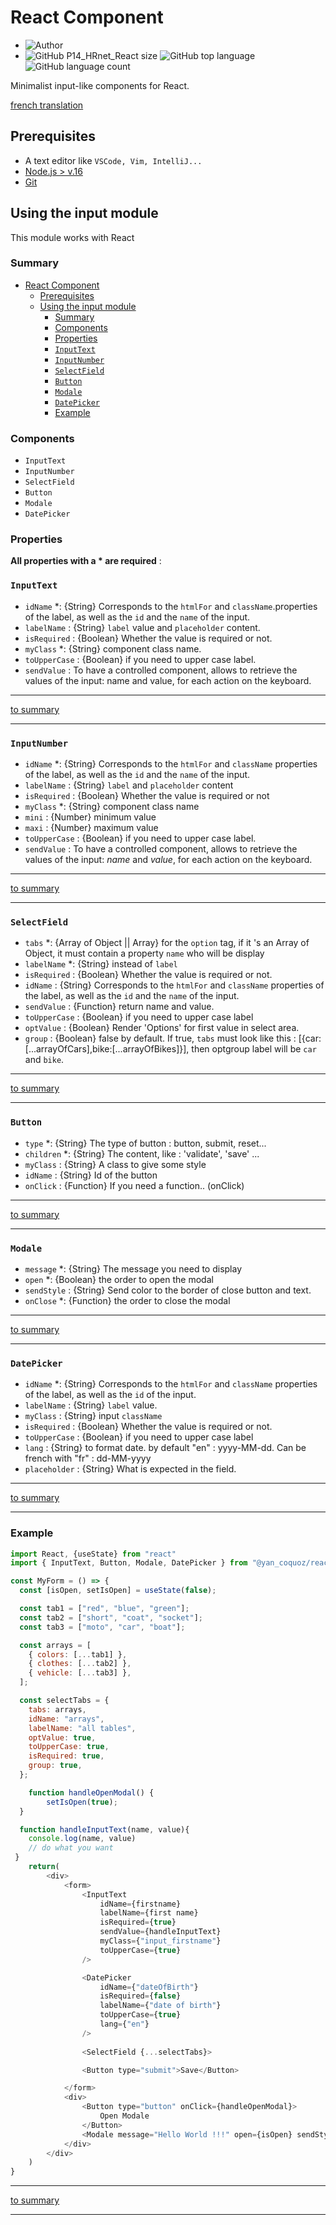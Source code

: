 # React Component

- ![Author](<https://img.shields.io/badge/Author-Yan Coquoz-">)
- ![GitHub P14_HRnet_React size](<https://img.shields.io/github/repo-size/Yan-Coquoz/Composant_React>)
![GitHub top language](https://img.shields.io/github/languages/top/Yan-Coquoz/Composant_React)
![GitHub language count](https://img.shields.io/github/languages/count/Yan-Coquoz/Composant_React)

Minimalist input-like components for React.

[french translation](README_fr.md)

## Prerequisites

- A text editor like `VSCode, Vim, IntelliJ...`
- [Node.js > v.16](https://nodejs.org/en/)
- [Git](https://git-scm.com/)

## Using the input module

This module works with React

### Summary

- [React Component](#react-component)
  - [Prerequisites](#prerequisites)
  - [Using the input module](#using-the-input-module)
    - [Summary](#summary)
    - [Components](#components)
    - [Properties](#properties)
    - [`InputText`](#inputtext)
    - [`InputNumber`](#inputnumber)
    - [`SelectField`](#selectfield)
    - [`Button`](#button)
    - [`Modale`](#modale)
    - [`DatePicker`](#datepicker)
    - [Example](#example)

### Components

- `InputText`
- `InputNumber`
- `SelectField`
- `Button`
- `Modale`
- `DatePicker`

### Properties

**All properties with a * are required** :

### `InputText`

- `idName` *: {String} Corresponds to the `htmlFor` and `className`.properties of the label, as well as the `id` and the `name` of the input.
- `labelName` : {String} `label` value and `placeholder` content.
- `isRequired` : {Boolean} Whether the value is required or not.
- `myClass` *: {String} component class name.
- `toUpperCase` : {Boolean} if you need to upper case label.
- `sendValue` : To have a controlled component, allows to retrieve the values of the input: name and value, for each action on the keyboard.

---

[to summary](#summary)

---

### `InputNumber`

- `idName` *: {String} Corresponds to the `htmlFor` and `className` properties of the label, as well as the `id` and the `name` of the input.
- `labelName` : {String} `label` and `placeholder` content
- `isRequired` : {Boolean} Whether the value is required or not
- `myClass` *: {String} component class name
- `mini` : {Number} minimum value
- `maxi` : {Number} maximum value
- `toUpperCase` : {Boolean} if you need to upper case label.
- `sendValue` : To have a controlled component, allows to retrieve the values of the input: *name* and *value*, for each action on the keyboard.

---

[to summary](#summary)

---

### `SelectField`

- `tabs` *: {Array of Object || Array} for the `option` tag, if it 's an Array of Object, it must contain a property `name` who will be display
- `labelName` *: {String} instead of `label`
- `isRequired` : {Boolean} Whether the value is required or not.
- `idName` : {String} Corresponds to the `htmlFor` and `className` properties of the label, as well as the `id` and the `name` of the input.
- `sendValue` : {Function} return name and value.
- `toUpperCase` : {Boolean} if you need to upper case label
- `optValue` : {Boolean} Render 'Options' for first value in select area.
- `group` : {Boolean} false by default. If true, `tabs` must look like this : [{car:[...arrayOfCars],bike:[...arrayOfBikes]}], then optgroup label will be `car` and `bike`.

---

[to summary](#summary)

---

### `Button`

- `type` *: {String} The type of button : button, submit, reset...
- `children` *: {String} The content, like : 'validate', 'save' ...
- `myClass` : {String} A class to give some style
- `idName` : {String} Id of the button
- `onClick` : {Function} If you need a function.. (onClick)

---

[to summary](#summary)

---

### `Modale`

- `message` *: {String} The message you need to display
- `open` *: {Boolean} the order to open the modal
- `sendStyle` : {String} Send color to the border of close button and text.
- `onClose` *: {Function} the order to close the modal

---

[to summary](#summary)

---

### `DatePicker`

- `idName` *: {String} Corresponds to the `htmlFor` and `className` properties of the label, as well as the `id` of the input.
- `labelName` : {String} `label` value.
- `myClass` : {String} input `className`
- `isRequired` : {Boolean} Whether the value is required or not.
- `toUpperCase` : {Boolean} if you need to upper case label
- `lang` : {String} to format date. by default "en" : yyyy-MM-dd. Can be french with "fr" : dd-MM-yyyy
- `placeholder` : {String} What is expected in the field.

---

[to summary](#summary)

---

### Example

```javascript
import React, {useState} from "react"
import { InputText, Button, Modale, DatePicker } from "@yan_coquoz/react_input"

const MyForm = () => {
  const [isOpen, setIsOpen] = useState(false);

  const tab1 = ["red", "blue", "green"];
  const tab2 = ["short", "coat", "socket"];
  const tab3 = ["moto", "car", "boat"];

  const arrays = [
    { colors: [...tab1] },
    { clothes: [...tab2] },
    { vehicle: [...tab3] },
  ];

  const selectTabs = {
    tabs: arrays,
    idName: "arrays",
    labelName: "all tables",
    optValue: true,
    toUpperCase: true,
    isRequired: true,
    group: true,
  };

    function handleOpenModal() {
        setIsOpen(true);
  }

  function handleInputText(name, value){
    console.log(name, value)
    // do what you want
 }
    return(
        <div>
            <form>
                <InputText 
                    idName={firstname} 
                    labelName={first name} 
                    isRequired={true} 
                    sendValue={handleInputText} 
                    myClass={"input_firstname"} 
                    toUpperCase={true}
                />

                <DatePicker
                    idName={"dateOfBirth"}
                    isRequired={false}
                    labelName={"date of birth"}
                    toUpperCase={true}
                    lang={"en"}
                />
                
                <SelectField {...selectTabs}>

                <Button type="submit">Save</Button>

            </form>
            <div>
                <Button type="button" onClick={handleOpenModal}>
                    Open Modale
                </Button>
                <Modale message="Hello World !!!" open={isOpen} sendStyle={"#F0F"} onClose={()=> setIsOpen(!isOpen)} />
            </div>
        </div>
    )
}
```

---

[to summary](#summary)

---

